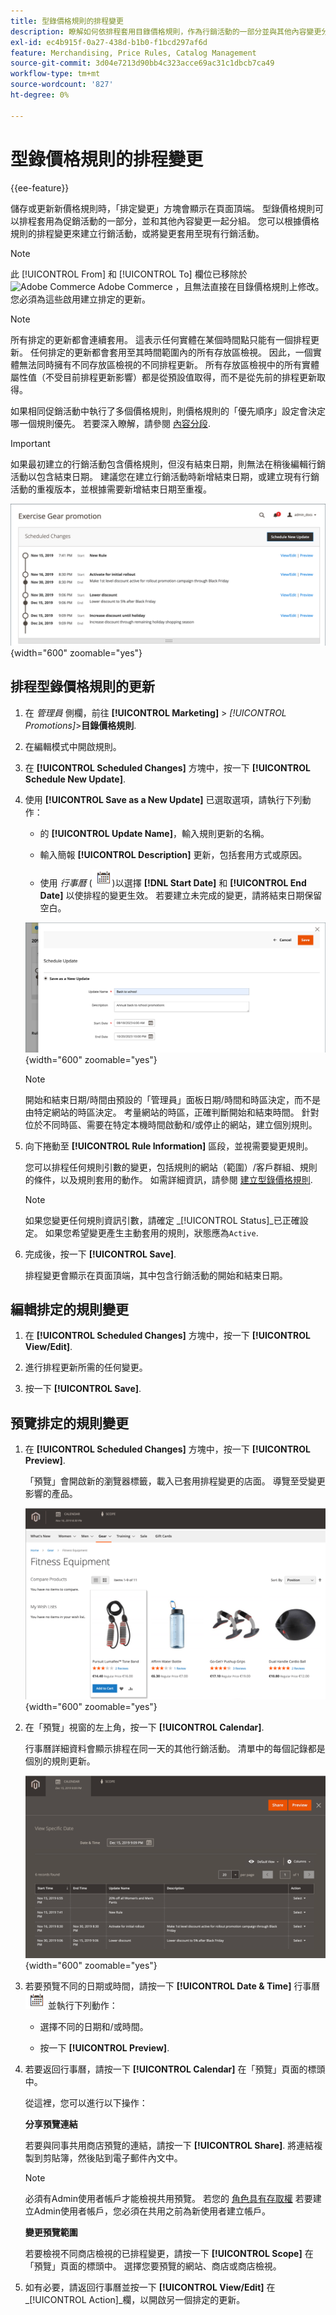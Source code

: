 ```yaml
---
title: 型錄價格規則的排程變更
description: 瞭解如何依排程套用目錄價格規則，作為行銷活動的一部分並與其他內容變更分組。
exl-id: ec4b915f-0a27-438d-b1b0-f1bcd297af6d
feature: Merchandising, Price Rules, Catalog Management
source-git-commit: 3d04e7213d90bb4c323acce69ac31c1dbcb7ca49
workflow-type: tm+mt
source-wordcount: '827'
ht-degree: 0%

---
```


# 型錄價格規則的排程變更

{{ee-feature}}

儲存或更新新價格規則時，「排定變更」方塊會顯示在頁面頂端。 型錄價格規則可以排程套用為促銷活動的一部分，並和其他內容變更一起分組。 您可以根據價格規則的排程變更來建立行銷活動，或將變更套用至現有行銷活動。

>[!NOTE]
>
>此 [!UICONTROL From] 和 [!UICONTROL To] 欄位已移除於 ![Adobe Commerce](../assets/adobe-logo.svg) Adobe Commerce ，且無法直接在目錄價格規則上修改。 您必須為這些啟用建立排定的更新。

>[!NOTE]
>
>所有排定的更新都會連續套用。 這表示任何實體在某個時間點只能有一個排程更新。 任何排定的更新都會套用至其時間範圍內的所有存放區檢視。 因此，一個實體無法同時擁有不同存放區檢視的不同排程更新。 所有存放區檢視中的所有實體屬性值（不受目前排程更新影響）都是從預設值取得，而不是從先前的排程更新取得。

如果相同促銷活動中執行了多個價格規則，則價格規則的「優先順序」設定會決定哪一個規則優先。 若要深入瞭解，請參閱 [內容分段](../content-design/content-staging.md).

>[!IMPORTANT]
>
>如果最初建立的行銷活動包含價格規則，但沒有結束日期，則無法在稍後編輯行銷活動以包含結束日期。 建議您在建立行銷活動時新增結束日期，或建立現有行銷活動的重複版本，並根據需要新增結束日期至重複。

![型錄價格規則 — 排程變更](./assets/price-rule-catalog-scheduled.png){width="600" zoomable="yes"}

## 排程型錄價格規則的更新

1. 在 _管理員_ 側欄，前往 **[!UICONTROL Marketing]** > _[!UICONTROL Promotions]_>**目錄價格規則**.

1. 在編輯模式中開啟規則。

1. 在 **[!UICONTROL Scheduled Changes]** 方塊中，按一下 **[!UICONTROL Schedule New Update]**.

1. 使用 **[!UICONTROL Save as a New Update]** 已選取選項，請執行下列動作：

   - 的 **[!UICONTROL Update Name]**，輸入規則更新的名稱。

   - 輸入簡報 **[!UICONTROL Description]** 更新，包括套用方式或原因。

   - 使用 _行事曆_ (![行事曆圖示](../assets/icon-calendar.png))以選擇 **[!DNL Start Date]** 和 **[!UICONTROL End Date]** 以使排程的變更生效。 若要建立未完成的變更，請將結束日期保留空白。

   ![型錄價格規則 — 新排程變更](./assets/price-rule-catalog-schedule-update.png){width="600" zoomable="yes"}

   >[!NOTE]
   >
   >開始和結束日期/時間由預設的「管理員」面板日期/時間和時區決定，而不是由特定網站的時區決定。 考量網站的時區，正確判斷開始和結束時間。 針對位於不同時區、需要在特定本機時間啟動和/或停止的網站，建立個別規則。

1. 向下捲動至 **[!UICONTROL Rule Information]** 區段，並視需要變更規則。

   您可以排程任何規則引數的變更，包括規則的網站（範圍）/客戶群組、規則的條件，以及規則套用的動作。 如需詳細資訊，請參閱 [建立型錄價格規則](price-rules-catalog-create.md).

   >[!NOTE]
   >
   >如果您變更任何規則資訊引數，請確定 _[!UICONTROL Status]_已正確設定。 如果您希望變更產生主動套用的規則，狀態應為`Active`.

1. 完成後，按一下 **[!UICONTROL Save]**.

   排程變更會顯示在頁面頂端，其中包含行銷活動的開始和結束日期。

## 編輯排定的規則變更

1. 在 **[!UICONTROL Scheduled Changes]** 方塊中，按一下 **[!UICONTROL View/Edit]**.

1. 進行排程更新所需的任何變更。

1. 按一下 **[!UICONTROL Save]**.

## 預覽排定的規則變更

1. 在 **[!UICONTROL Scheduled Changes]** 方塊中，按一下 **[!UICONTROL Preview]**.

   「預覽」會開啟新的瀏覽器標籤，載入已套用排程變更的店面。 導覽至受變更影響的產品。

   ![預覽排定的變更](./assets/price-rule-catalog-scheduled-update-preview.png){width="600" zoomable="yes"}

1. 在「預覽」視窗的左上角，按一下 **[!UICONTROL Calendar]**.

   行事曆詳細資料會顯示排程在同一天的其他行銷活動。 清單中的每個記錄都是個別的規則更新。

   ![特定日期的已排程更新清單](./assets/price-rule-catalog-scheduled-preview-calendar.png){width="600" zoomable="yes"}

1. 若要預覽不同的日期或時間，請按一下 **[!UICONTROL Date & Time]** 行事曆 ![行事曆圖示](../assets/icon-calendar.png) 並執行下列動作：

   - 選擇不同的日期和/或時間。

   - 按一下 **[!UICONTROL Preview]**.

1. 若要返回行事曆，請按一下 **[!UICONTROL Calendar]** 在「預覽」頁面的標頭中。

   從這裡，您可以進行以下操作：

   **分享預覽連結**

   若要與同事共用商店預覽的連結，請按一下 **[!UICONTROL Share]**. 將連結複製到剪貼簿，然後貼到電子郵件內文中。

   >[!NOTE]
   >
   >必須有Admin使用者帳戶才能檢視共用預覽。 若您的 [角色具有存取權](../systems/permissions-user-roles.md) 若要建立Admin使用者帳戶，您必須在共用之前為新使用者建立帳戶。

   **變更預覽範圍**

   若要檢視不同商店檢視的已排程變更，請按一下 **[!UICONTROL Scope]** 在「預覽」頁面的標頭中。 選擇您要預覽的網站、商店或商店檢視。

1. 如有必要，請返回行事曆並按一下 **[!UICONTROL View/Edit]** 在 _[!UICONTROL Action]_欄，以開啟另一個排定的更新。
